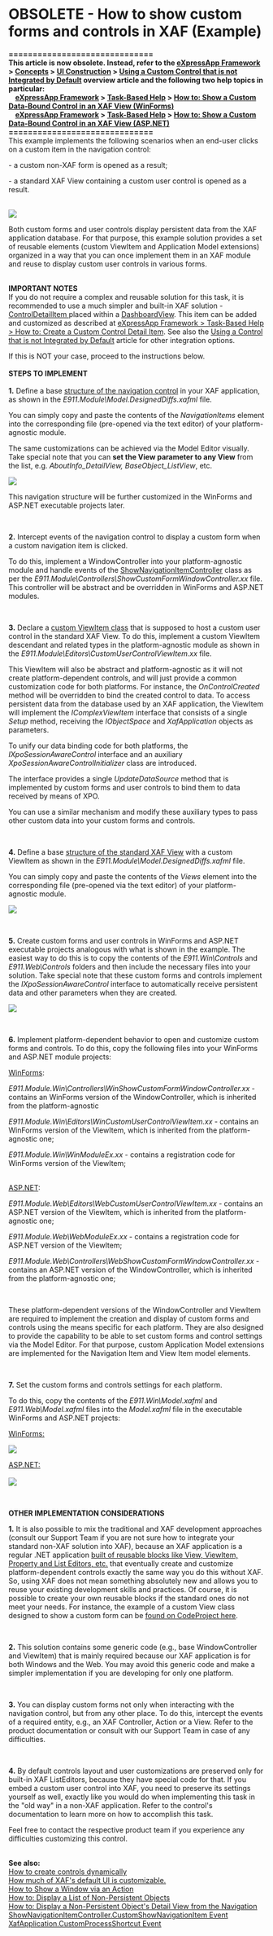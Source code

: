 # OBSOLETE - How to show custom forms and controls in XAF (Example)


<p><strong>==============================</strong><br /><strong>This article is now obsolete. Instead, refer to the <a href="https://documentation.devexpress.com/eXpressAppFramework/CustomDocument112670.aspx">eXpressApp Framework</a> > <a href="https://documentation.devexpress.com/eXpressAppFramework/CustomDocument112683.aspx">Concepts</a> > <a href="https://documentation.devexpress.com/eXpressAppFramework/CustomDocument112638.aspx">UI Construction</a> > <a href="https://documentation.devexpress.com/eXpressAppFramework/CustomDocument113610.aspx">Using a Custom Control that is not Integrated by Default</a> overview article and the following two help topics in particular:</strong><br /><strong>    <a href="https://documentation.devexpress.com/eXpressAppFramework/CustomDocument112670.aspx">eXpressApp Framework</a> > <a href="https://documentation.devexpress.com/eXpressAppFramework/CustomDocument112682.aspx">Task-Based Help</a> > <a href="https://documentation.devexpress.com/eXpressAppFramework/CustomDocument114159.aspx">How to: Show a Custom Data-Bound Control in an XAF View (WinForms)</a> </strong><br /><strong>    <a href="https://documentation.devexpress.com/eXpressAppFramework/CustomDocument112670.aspx">eXpressApp Framework</a> > <a href="https://documentation.devexpress.com/eXpressAppFramework/CustomDocument112682.aspx">Task-Based Help</a> > <a href="https://documentation.devexpress.com/eXpressAppFramework/CustomDocument114160.aspx">How to: Show a Custom Data-Bound Control in an XAF View (ASP.NET)</a> </strong><br /><strong>==============================</strong><br />This example implements the following scenarios when an end-user clicks on a custom item in the navigation control:</p>
<p>- a custom non-XAF form is opened as a result;</p>
<p>- a standard XAF View containing a custom user control is opened as a result.</p>
<p><br /> <img src="https://raw.githubusercontent.com/DevExpress-Examples/obsolete-how-to-show-custom-forms-and-controls-in-xaf-example-e911/12.1.4+/media/0360bd9e-0393-4462-8898-c67f1918bc2a.png"></p>
<p>Both custom forms and user controls display persistent data from the XAF application database. For that purpose, this example solution provides a set of reusable elements (custom ViewItem and Application Model extensions) organized in a way that you can once implement them in an XAF module and reuse to display custom user controls in various forms.</p>
<p><br /><strong>IMPORTANT NOTES</strong><br />If you do not require a complex and reusable solution for this task, it is recommended to use a much simpler and built-in XAF solution - <u><a href="http://documentation.devexpress.com/#Xaf/clsDevExpressExpressAppLayoutControlDetailItemtopic">ControlDetailItem</a> </u>placed within a <a href="http://documentation.devexpress.com/#Xaf/clsDevExpressExpressAppDashboardViewtopic"><u>DashboardView</u></a>. This item can be added and customized as described at <a href="https://documentation.devexpress.com/#Xaf/CustomDocument3652">eXpressApp Framework > Task-Based Help > How to: Create a Custom Control Detail Item</a>. See also the <a href="http://documentation.devexpress.com/#Xaf/CustomDocument3610">Using a Control that is not Integrated by Default</a> article for other integration options.</p>
<p>If this is NOT your case, proceed to the instructions below.<br /><br /><strong>STEPS TO IMPLEMENT</strong><br /> <strong><br /> 1.</strong> Define a base <a href="http://documentation.devexpress.com/#Xaf/CustomDocument3198"><u>structure of the navigation control</u></a> in your XAF application, as shown in the <em>E911.Module\Model.DesignedDiffs.xafml</em> file.</p>
<p>You can simply copy and paste the contents of the <em>NavigationItems </em>element into the corresponding file (pre-opened via the text editor) of your platform-agnostic module.</p>
<p>The same customizations can be achieved via the Model Editor visually. <br />Take special note that you can <strong>set the View parameter to any View</strong> from the list, e.g. <em>AboutInfo_DetailView, BaseObject_ListView</em>, etc.</p>
<p><img src="https://raw.githubusercontent.com/DevExpress-Examples/obsolete-how-to-show-custom-forms-and-controls-in-xaf-example-e911/12.1.4+/media/3ef163ca-c7e5-4783-ab25-78fa5d405f75.png"></p>
<p>This navigation structure will be further customized in the WinForms and ASP.NET executable projects later.</p>
<br />
<p><strong>2.</strong> Intercept events of the navigation control to display a custom form when a custom navigation item is clicked.</p>
<p>To do this, implement a WindowController into your platform-agnostic module and handle events of the <a href="http://documentation.devexpress.com/#Xaf/clsDevExpressExpressAppSystemModuleShowNavigationItemControllertopic"><u>ShowNavigationItemController</u></a> class as per the <em>E911.Module\Controllers\ShowCustomFormWindowController.xx</em> file. This controller will be abstract and be overridden in WinForms and ASP.NET modules.</p>
<br />
<p><strong>3.</strong> Declare a <a href="http://documentation.devexpress.com/#Xaf/CustomDocument2695"><u>custom ViewItem class</u></a> that is supposed to host a custom user control in the standard XAF View. To do this, implement a custom ViewItem descendant and related types in the platform-agnostic module as shown in the <em>E911.Module\Editors\CustomUserControlViewItem.xx </em>file.</p>
<p>This ViewItem will also be abstract and platform-agnostic as it will not create platform-dependent controls, and will just provide a common customization code for both platforms. For instance, the <em>OnControlCreated</em> method will be overridden to bind the created control to data. To access persistent data from the database used by an XAF application, the ViewItem will implement the <em>IComplexViewItem</em> interface that consists of a single <em>Setup</em> method, receiving the <em>IObjectSpace</em> and <em>XafApplication</em> objects as parameters.</p>
<p>To unify our data binding code for both platforms, the <em>IXpoSessionAwareControl</em> interface and an auxiliary <em>XpoSessionAwareControlInitializer</em> class are introduced.</p>
<p>The interface provides a single <em>UpdateDataSource</em> method that is implemented by custom forms and user controls to bind them to data received by means of XPO.</p>
<p>You can use a similar mechanism and modify these auxiliary types to pass other custom data into your custom forms and controls.</p>
<br />
<p><strong>4.</strong> Define a base <a href="http://documentation.devexpress.com/#Xaf/CustomDocument2612"><u>structure of the standard XAF View</u></a> with a custom ViewItem as shown in the <em>E911.Module\Model.DesignedDiffs.xafml</em> file.</p>
<p>You can simply copy and paste the contents of the <em>Views</em> element into the corresponding file (pre-opened via the text editor) of your platform-agnostic module.</p>
<p><img src="https://raw.githubusercontent.com/DevExpress-Examples/obsolete-how-to-show-custom-forms-and-controls-in-xaf-example-e911/12.1.4+/media/e50a660c-a14b-44cc-8199-6fce62e89e90.png"></p>
<br />
<p><strong>5.</strong> Create custom forms and user controls in WinForms and ASP.NET executable projects analogous with what is shown in the example. The easiest way to do this is to copy the contents of the <em>E911.Win\Controls </em>and <em>E911.Web\Controls</em> folders and then include the necessary files into your solution. Take special note that these custom forms and controls implement the <em>IXpoSessionAwareControl</em> interface to automatically receive persistent data and other parameters when they are created.</p>
<p><img src="https://raw.githubusercontent.com/DevExpress-Examples/obsolete-how-to-show-custom-forms-and-controls-in-xaf-example-e911/12.1.4+/media/cd4756c0-dca8-4b20-9fb0-f97cd52d860f.png"></p>
<br />
<p><strong>6.</strong> Implement platform-dependent behavior to open and customize custom forms and controls. To do this, copy the following files into your WinForms and ASP.NET module projects:</p>
<p><u>WinForms</u>:</p>
<p><em>E911.Module.Win\Controllers\WinShowCustomFormWindowController.xx</em> - contains an WinForms version of the WindowController, which is inherited from the platform-agnostic</p>
<p><em>E911.Module.Win\Editors\WinCustomUserControlViewItem.xx</em> - contains an WinForms version of the ViewItem, which is inherited from the platform-agnostic one;</p>
<p><em>E911.Module.Win\WinModuleEx.xx</em> - contains a registration code for WinForms version of the ViewItem;</p>
<p><u><br /> </u><u>ASP.NET</u>:</p>
<p><em>E911.Module.Web\Editors\WebCustomUserControlViewItem.xx</em> - contains an ASP.NET version of the ViewItem, which is inherited from the platform-agnostic one;</p>
<p><em>E911.Module.Web\WebModuleEx.xx</em> - contains a registration code for ASP.NET version of the ViewItem;</p>
<p><em>E911.Module.Web\Controllers\WebShowCustomFormWindowController.xx</em> - contains an ASP.NET version of the WindowController, which is inherited from the platform-agnostic one;</p>
<br />
<p>These platform-dependent versions of the WindowController and ViewItem are required to implement the creation and display of custom forms and controls using the means specific for each platform. They are also designed to provide the capability to be able to set custom forms and control settings via the Model Editor. For that purpose, custom Application Model extensions are implemented for the Navigation Item and View Item model elements.</p>
<br />
<p><strong>7.</strong> Set the custom forms and controls settings for each platform.</p>
<p>To do this, copy the contents of the <em>E911.Win\Model.xafml</em> and <em>E911.Web\Model.xafml</em> files into the <em>Model.xafml</em> file in the executable WinForms and ASP.NET projects:</p>
<p><u>WinForms:</u></p>
<p><img src="https://raw.githubusercontent.com/DevExpress-Examples/obsolete-how-to-show-custom-forms-and-controls-in-xaf-example-e911/12.1.4+/media/67bfcb89-6e06-459d-b0b1-72d665584440.png"></p>
<p><u>ASP.NET:<br /> </u><br /> <img src="https://raw.githubusercontent.com/DevExpress-Examples/obsolete-how-to-show-custom-forms-and-controls-in-xaf-example-e911/12.1.4+/media/9aeb94b4-a311-4c29-8f2b-b78dd8d5f7a8.png"></p>
<p> </p>
<p><strong>OTHER IMPLEMENTATION CONSIDERATIONS</strong></p>
<p><strong>1.</strong> It is also possible to mix the traditional and XAF development approaches (consult our Support Team if you are not sure how to integrate your standard non-XAF solution into XAF), because an XAF application is a regular .NET application <a href="http://documentation.devexpress.com/#Xaf/CustomDocument2638"><u>built of reusable blocks like View, ViewItem, Property and List Editors, etc.</u></a> that eventually create and customize platform-dependent controls exactly the same way you do this without XAF. So, using XAF does not mean something absolutely new and allows you to reuse your existing development skills and practices. Of course, it is possible to create your own reusable blocks if the standard ones do not meet your needs. For instance, the example of a custom View class designed to show a custom form can be <a href="http://www.codeproject.com/Tips/464188/How-to-Show-Usual-Winform-as-View-in-XAF"><u>found on CodeProject here</u></a>.</p>
<br />
<p><strong>2.</strong> This solution contains some generic code (e.g., base WindowController and ViewItem) that is mainly required because our XAF application is for both Windows and the Web. You may avoid this generic code and make a simpler implementation if you are developing for only one platform.</p>
<br />
<p><strong>3.</strong> You can display custom forms not only when interacting with the navigation control, but from any other place. To do this, intercept the events of a required entity, e.g., an XAF Controller, Action or a View. Refer to the product documentation or consult with our Support Team in case of any difficulties.</p>
<br />
<p><strong>4.</strong> By default controls layout and user customizations are preserved only for built-in XAF ListEditors, because they have special code for that. If you embed a custom user control into XAF, you need to preserve its settings yourself as well, exactly like you would do when implementing this task in the "old way" in a non-XAF application. Refer to the control's documentation to learn more on how to accomplish this task.</p>
<p>Feel free to contact the respective product team if you experience any difficulties customizing this control.</p>
<p><strong><br />See also:<br /></strong><a href="https://www.devexpress.com/Support/Center/p/KA18606">How to create controls dynamically</a><br /> <a href="https://www.devexpress.com/Support/Center/p/K18118">How much of XAF's default UI is customizable.</a><br /> <a href="https://www.devexpress.com/Support/Center/p/E244">How to Show a Window via an Action</a><br /> <a href="https://www.devexpress.com/Support/Center/p/E980">How to: Display a List of Non-Persistent Objects</a><br /> <a href="http://documentation.devexpress.com/#Xaf/CustomDocument3471"><u>How to: Display a Non-Persistent Object's Detail View from the Navigation</u></a><br /> <a href="http://documentation.devexpress.com/#Xaf/DevExpressExpressAppSystemModuleShowNavigationItemController_CustomShowNavigationItemtopic"><u>ShowNavigationItemController.CustomShowNavigationItem Event</u></a><br /> <a href="http://documentation.devexpress.com/#Xaf/DevExpressExpressAppXafApplication_CustomProcessShortcuttopic"><u>XafApplication.CustomProcessShortcut Event</u></a></p>

<br/>


